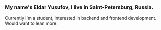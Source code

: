 ### My name's Eldar Yusufov, I live in Saint-Petersburg, Russia. 
Currently i'm a student, interested in backend and frontend development.
Would want to lean more.